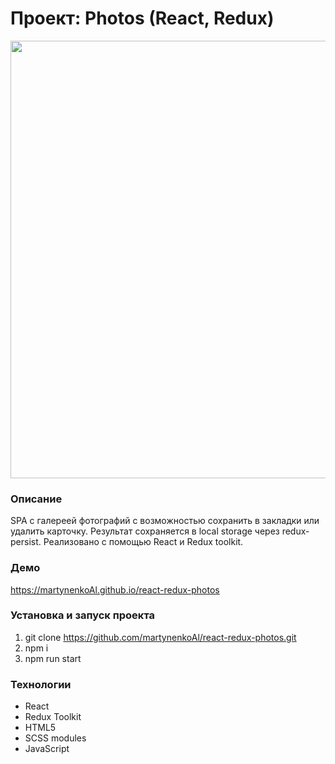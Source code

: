 # Проект: Photos (React, Redux)
<img src="https://github.com/martynenkoAl/react-redux-photos/assets/121212086/62b7ca83-5844-4883-b8d5-e41af6561e14" width="700" />

### Описание
SPA c галереей фотографий с возможностью сохранить в закладки или удалить карточку. Результат сохраняется в local storage через redux-persist. Реализовано с помощью React и Redux toolkit.

### Демо   
https://martynenkoAl.github.io/react-redux-photos

### Установка и запуск проекта   
1. git clone https://github.com/martynenkoAl/react-redux-photos.git
2. npm i
3. npm run start

### Технологии
* React
* Redux Toolkit
* HTML5
* SCSS modules
* JavaScript
